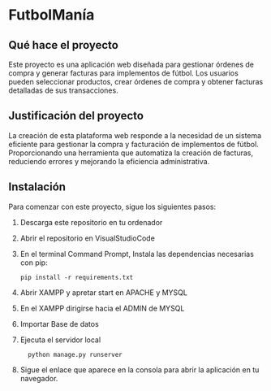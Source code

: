 # FutbolManía

## Qué hace el proyecto
  Este proyecto es una aplicación web diseñada para gestionar órdenes de compra y generar facturas para implementos de fútbol. Los usuarios pueden seleccionar productos, crear órdenes de compra y obtener facturas detalladas de sus transacciones.

## Justificación del proyecto
  La creación de esta plataforma web responde a la necesidad de un sistema eficiente para gestionar la compra y facturación de implementos de fútbol. Proporcionando una herramienta que automatiza la creación de facturas, reduciendo errores y mejorando la eficiencia administrativa.

## Instalación
Para comenzar con este proyecto, sigue los siguientes pasos:
1. Descarga este repositorio en tu ordenador

2. Abrir el repositorio en VisualStudioCode

   
3. En el terminal Command Prompt, Instala las dependencias necesarias con pip:
    ```
    pip install -r requirements.txt
     ```
4. Abrir XAMPP y apretar start en APACHE y MYSQL
 
   
5. En el XAMPP dirigirse hacia el ADMIN de MYSQL



6. Importar Base de datos
   

7. Ejecuta el servidor local
    ```
      python manage.py runserver
    ```
6. Sigue el enlace que aparece en la consola para abrir la aplicación en tu navegador.
